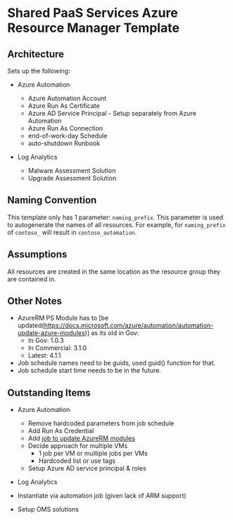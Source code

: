 # Shared PaaS Services Azure Resource Manager Template

## Architecture
Sets up the following:
* Azure Automation
  * Azure Automation Account
  * Azure Run As Certificate
  * Azure AD Service Principal - Setup separately from Azure Automation
  * Azure Run As Connection
  * end-of-work-day Schedule
  * auto-shutdown Runbook

* Log Analytics
  * Malware Assessment Solution
  * Upgrade Assessment Solution

## Naming Convention
This template only has 1 parameter: `naming_prefix`. This parameter is used to autogenerate the names of all resources. For example, for `naming_prefix` of `contoso_` will result in `contoso_automation`.

## Assumptions
All resources are created in the same location as the resource group they are contained in.

## Other Notes
* AzureRM PS Module has to [be updated(https://docs.microsoft.com/azure/automation/automation-update-azure-modules)] as its old in Gov:
  * In Gov: 1.0.3
  * In Commercial: 3.1.0
  * Latest: 4.1.1
* Job schedule names need to be guids, used guid() function for that.
* Job schedule start time needs to be in the future.

## Outstanding Items
* Azure Automation
  * Remove hardcoded parameters from job schedule
  * Add Run As Credential
  * Add [job to update AzureRM modules](https://github.com/azureautomation/runbooks/blob/master/Utility/ARM/Update-ModulesInAutomationToLatestVersion.ps1)
  * Decide approach for multiple VMs
    * 1 job per VM or multiple jobs per VMs
    * Hardcoded list or use tags
  * Setup Azure AD service principal & roles

*  Log Analytics
  * Instantiate via automation job (given lack of ARM support)
  * Setup OMS solutions